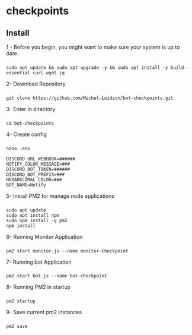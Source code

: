 # checkpoints

## Install

1 - Before you begin, you might want to make sure your system is up to date.
###
```
sudo apt update && sudo apt upgrade -y && sudo apt install -y build-essential curl wget jq
``` 
2- Download Repository
###
```
git clone https://github.com/Michel-Leidson/bot-checkpoints.git
```
3- Enter in directory
###
```
cd bot-checkpoints
```
4- Create config
###
```
nano .env
``` 
``` 
DISCORD_URL_WEBHOOK=######
NOTIFY_COLOR_MESSAGE=###
DISCORD_BOT_TOKEN=######
DISCORD_BOT_PREFIX=###
HEXADECIMAL_COLOR=###
BOT_NAME=Notify
``` 
5- Install PM2 for manage node applications
###
```
sudo apt update
sudo apt install npm
sudo npm install -g pm2
npm install
```
6- Running Monitor Application
###
```
pm2 start monitor.js --name monitor-checkpoint
```

7- Running bot Application
###
```
pm2 start bot.js --name bot-checkpoint
```

8- Running PM2 in startup
###
```
pm2 startup
```

9- Save current pm2 instances
###
```
pm2 save
```
